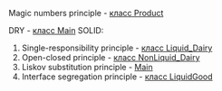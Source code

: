 Magic numbers principle - [класс Product](https://github.com/Teplax/ConsoleShop_SOLID/blame/b850074892a2c9fbe4fc44a3c3da71e4a28c568c/src/goods/Product.java#L5)

DRY - [класс Main](Main.printCatalogue)
SOLID:
1. Single-responsibility principle - [класс Liquid_Dairy](goods.Liquid_Dairy)
2. Open-closed principle - [класс NonLiquid_Dairy](goods/NonLiquid_Dairy.java:3)
3. Liskov substitution principle - [Main](Main.java:20)
4. Interface segregation principle - [класс LiquidGood](goods/LiquidGood.java:4)

